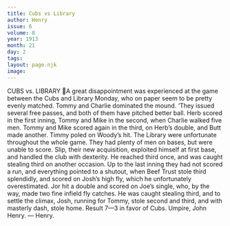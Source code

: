 ```yaml
---
title: Cubs vs Library
author: Henry
issue: 6
volume: 8
year: 1913
month: 21
day: 2
tags:
layout: page.njk
image:
---
```

CUBS vs. LIBRARY A great disappointment was experienced at the game between the Cubs and Library Monday, who on paper seem to be pretty evenly matched. Tommy and Charlie dominated the mound. ‘They issued several free passes, and both of them have pitched better ball. Herb scored in the first inning, Tommy and Mike in the second, when Charlie walked five men. Tommy and Mike scored again in the third, on Herb’s double, and Butt made another. Timmy poled on Woody’s hit. The Library were unfortunate throughout the whole game. They had plenty of men on bases, but were unable to score. Slip, their new acquisition, exploited himself at first base, and handled the club with dexterity. He reached third once, and was caught stealing third on another occasion. Up to the last inning they had not scored a run, and everything pointed to a shutout, when Beef Trust stole third splendidly, and scored on Josh’s high fly, which he unfortunately overestimated. Jor hit a double and scored on Joe’s single, who, by the way, made two fine infield fly catches. He was caught stealing third, and to settle the climax, Josh, running for Tommy, stole second and third, and with masterly dash, stole home. Result 7—3 in favor of Cubs. Umpire, John Henry. — Henry. 
